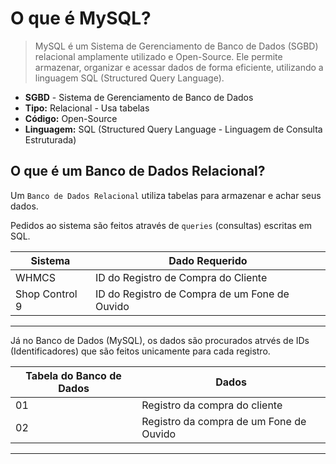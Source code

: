 # O que é MySQL?

> MySQL é um Sistema de Gerenciamento de Banco de Dados (SGBD) relacional amplamente utilizado e Open-Source. Ele permite armazenar, organizar e acessar dados de forma eficiente, utilizando a linguagem SQL (Structured Query Language).

- **SGBD** - Sistema de Gerenciamento de Banco de Dados
- **Tipo:** Relacional - Usa tabelas
- **Código:** Open-Source
- **Linguagem:** SQL (Structured Query Language - Linguagem de Consulta Estruturada)

## O que é um **Banco de Dados Relacional**?

Um `Banco de Dados Relacional` utiliza tabelas para armazenar e achar seus dados.

Pedidos ao sistema são feitos através de `queries` (consultas) escritas em SQL.

| Sistema        | Dado Requerido                                |
|----------------|-----------------------------------------------|
| WHMCS          | ID do Registro de Compra do Cliente           |
| Shop Control 9 | ID do Registro de Compra de um Fone de Ouvido |

---

Já no Banco de Dados (MySQL), os dados são procurados atrvés de IDs (Identificadores) que são feitos unicamente para cada registro.

| Tabela do Banco de Dados | Dados                                   |
|--------------------------|-----------------------------------------|
|            01            | Registro da compra do cliente           |
|            02            | Registro da compra de um Fone de Ouvido |

---
